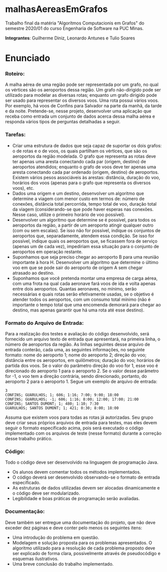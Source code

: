 # malhasAereasEmGrafos
Trabalho final da matéria "Algorítmos Computacionis em Grafos" do semestre 2020/01 do curso Engenharia de Software na PUC Minas.

**Integrantes**: Guilherme Diniz, Leonardo Antunes e Tulio Soares

Enunciado
======

### Roteiro:
A malha aérea de uma região pode ser representada por um grafo, no qual os vértices
são os aeroportos dessa região. Um grafo não-dirigido pode ser utilizado para modelar as
diversas rotas; enquanto um grafo dirigido pode ser usado para representar os diversos
voos. Uma rota possui vários voos. Por exemplo, há voos de Confins para Salvador na
parte da manhã, da tarde e da noite.
Pretende-se, nesse projeto, desenvolver uma aplicação que receba como entrada um
conjunto de dados acerca dessa malha aérea e responda vários tipos de perguntas
detalhadas a seguir.

### Tarefas:
* Criar uma estrutura de dados que seja capaz de suportar os dois grafos: o de
rotas e o de voos, os quais partilham os vértices, que são os aeroportos da região
modelada. O grafo que representa as rotas deve ter apenas uma aresta
conectando cada par (origem, destino) de aeroportos atendidos; enquanto o grafo
de voos deve ter apenas uma aresta conectando cada par ordenado (origem,
destino) de aeroportos. Existem vários pesos associáveis às arestas: distância,
duração do voo, horários dos voos (apenas para o grafo que representa os
diversos voos), etc.
* Dados uma origem e um destino, desenvolver um algoritmo que determine a
viagem com menor custo em termos de: número de conexões, distância
total percorrida, tempo total de voo, duração total da viagem
(considerando-se que pode haver esperas nas conexões. Nesse caso, utilize o
primeiro horário de voo possível).
* Desenvolver um algoritmo que determine se é possível, para todos os
aeroportos da região, a partir de um aeroporto atingir qualquer outro
(com ou sem escalas). Se isso não for possível, indique os conjuntos de
aeroportos que, separadamente, atendem essa condição. Se isso for possível,
indique quais os aeroportos que, se ficassem fora de serviço (apenas um de cada
vez), impediriam essa situação para o conjunto de aeroportos em operação
restante.
* Suponhamos que seja preciso chegar ao aeroporto B para uma reunião
importante à hora H. Desenvolver um algoritmo que determine o último voo
em que se pode sair do aeroporto de origem A sem chegar atrasado ao destino.
* Suponhamos que você pretenda montar uma empresa de carga aérea, com uma
frota na qual cada aeronave fará voos de ida e volta apenas entre dois
aeroportos. Quantas aeronaves, no mínimo, serão necessárias e quais rotas
serão efetivamente usadas, se o objetivo é atender todos os aeroportos, com
um consumo total mínimo (não é importante o tempo total que uma
encomenda demorará para chegar ao destino, mas apenas garantir que há uma
rota até esse destino).

### Formato do Arquivo de Entrada:
Para a realização dos testes e avaliação do código desenvolvido, será fornecido um
arquivo texto de entrada que apresentará, na primeira linha, o número de aeroportos
da região. As linhas seguintes desse arquivo de entrada conterão, cada uma, as seguintes
informações, no seguinte formato: nome do aeroporto 1; nome do aeroporto 2;
direção do voo; distância entre os aeroportos, em quilômetros; duração do voo;
horários de partida dos voos. Se o valor do parâmetro direção do voo for 1, esse
voo é direcionado do aeroporto 1 para o aeroporto 2. Se o valor desse parâmetro for -1, o
voo tem a direção contrária, sendo direcionado, portanto, do aeroporto 2 para o
aeroporto 1.
Segue um exemplo de arquivo de entrada:
```
3
CONFINS; GUARULHOS; 1; 606; 1:16; 7:00; 9:00; 18:00
CONFINS; GUARULHOS; -1; 606; 1:16; 8:00; 12:00; 17:00; 21:00
CONFINS; SANTOS DUMONT; 1; 480; 1:10; 7:30
GUARULHOS; SANTOS DUMONT; 1; 421; 0:30; 8:00; 18:00
```
Assuma que existem voos para todas as rotas já autorizadas.
Seu grupo deve criar seus próprios arquivos de entrada para testes, mas eles devem
seguir o formato especificado acima, pois será executado o código implementado com os
arquivos de teste (nesse formato) durante a correção desse trabalho prático.

### Código:
Todo o código deve ser desenvolvido na linguagem de programação Java.
* Os alunos devem comentar todos os métodos implementados.
* O código deverá ser desenvolvido observando-se o formato de entrada
especificado.
* As estruturas de dados utilizadas devem ser alocadas dinamicamente e o código
deve ser modularizado.
* Legibilidade e boas práticas de programação serão avaliadas.

### Documentação:
Deve também ser entregue uma documentação do projeto, que não deve exceder dez
páginas e deve conter pelo menos os seguintes itens:
* Uma introdução do problema em questão.
* Modelagem e solução proposta para os problemas apresentados. O algoritmo
utilizado para a resolução de cada problema proposto deve ser explicado de forma
clara, possivelmente através de pseudocódigo e esquemas ilustrativos.
* Uma breve conclusão do trabalho implementado.
